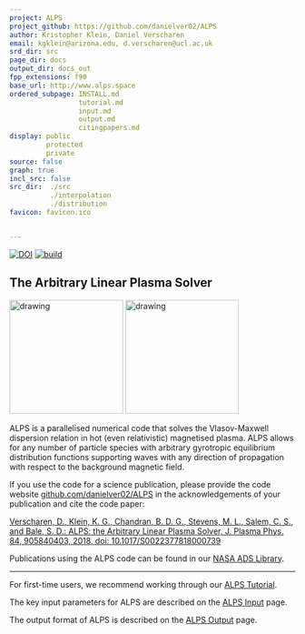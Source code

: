 ```yaml
---
project: ALPS
project_github: https://github.com/danielver02/ALPS
author: Kristopher Klein, Daniel Verscharen
email: kgklein@arizona.edu, d.verscharen@ucl.ac.uk
srd_dir: src
page_dir: docs
output_dir: docs_out
fpp_extensions: f90
base_url: http://www.alps.space
ordered_subpage: INSTALL.md
                 tutorial.md
                 input.md
                 output.md
                 citingpapers.md
display: public
         protected
         private
source: false
graph: true
incl_src: false
src_dir:  ./src
          ./interpolation
          ./distribution
favicon: favicon.ico


---
```


[![DOI](https://zenodo.org/badge/243310181.svg)](https://zenodo.org/badge/latestdoi/243310181)
[![build](https://github.com/danielver02/ALPS/actions/workflows/tests.yml/badge.svg)](https://github.com/danielver02/ALPS/actions/workflows/tests.yml)

## The Arbitrary Linear Plasma Solver

<img src="./page/ALPS_logo.png" alt="drawing" width="200"/>
<img src="./page/qrcode_alps_github.png" alt="drawing" width="200"/>

ALPS is a parallelised numerical code that solves the Vlasov-Maxwell dispersion
relation in hot (even relativistic) magnetised plasma. ALPS allows for any
number of particle species with arbitrary gyrotropic equilibrium distribution
functions supporting waves with any direction of propagation with respect to
the background magnetic field.

If you use the code for a science publication, please provide the code website
[github.com/danielver02/ALPS](https://github.com/danielver02/ALPS) in the acknowledgements of your publication and cite the code paper:

[Verscharen, D., Klein, K. G., Chandran, B. D. G., Stevens, M. L., Salem, C. S.,
and Bale, S. D.: ALPS: the Arbitrary Linear Plasma Solver, J. Plasma Phys. 84,
905840403, 2018, doi: 10.1017/S0022377818000739](http://doi.org/10.1017/S0022377818000739)

Publications using the ALPS code can be found in our [NASA ADS Library](https://ui.adsabs.harvard.edu/public-libraries/vPWlMyiDRq-YfZ2bGDWS7Q).

---

For first-time users, we recommend working through our [ALPS Tutorial](./page/tutorial.md).

The key input parameters for ALPS are described on the [ALPS Input](./page/input.md) page.

The output format of ALPS is described on the [ALPS Output](./page/output.md) page.
